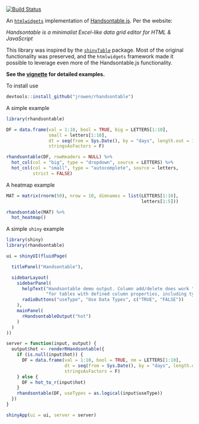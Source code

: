 [![Build Status](https://travis-ci.org/jrowen/rhandsontable.svg?branch=master)](https://travis-ci.org/jrowen/rhandsontable)

An [`htmlwidgets`](http://www.htmlwidgets.org/) implementation of [Handsontable.js](http://http://handsontable.com/).  Per the website:

*Handsontable is a minimalist Excel-like data grid editor for HTML & JavaScript*

This library was inspired by the [`shinyTable`](https://github.com/trestletech/shinyTable) package.  Most of the original functionality was preserved, and the `htmlwidgets` framework made it possible to leverage even more of the Handsontable.js functionality.

**See the [vignette](https://www.github.com/jrowen/rhandsontable/vignettes/intro_rhandsontable.Rmd) for detailed examples.**

To install use
```R
devtools::install_github("jrowen/rhandsontable")
```

A simple example
```R
library(rhandsontable)

DF = data.frame(val = 1:10, bool = TRUE, big = LETTERS[1:10],
                small = letters[1:10],
                dt = seq(from = Sys.Date(), by = "days", length.out = 10),
                stringsAsFactors = F)

rhandsontable(DF, rowHeaders = NULL) %>%
  hot_col(col = "big", type = "dropdown", source = LETTERS) %>%
  hot_col(col = "small", type = "autocomplete", source = letters,
          strict = FALSE)
```

A heatmap example
```R
MAT = matrix(rnorm(50), nrow = 10, dimnames = list(LETTERS[1:10],
                                                   letters[1:5]))

rhandsontable(MAT) %>%
  hot_heatmap()
```

A simple `shiny` example
```R
library(shiny)
library(rhandsontable)

ui = shinyUI(fluidPage(

  titlePanel("Handsontable"),

  sidebarLayout(
    sidebarPanel(
      helpText("Handsontable demo output. Column add/delete does work ",
               "for tables with defined column properties, including type."),
      radioButtons("useType", "Use Data Types", c("TRUE", "FALSE"))
    ),
    mainPanel(
      rHandsontableOutput("hot")
    )
  )
))

server = function(input, output) {
  output$hot <- renderRHandsontable({
    if (is.null(input$hot)) {
      DF = data.frame(val = 1:10, bool = TRUE, nm = LETTERS[1:10],
                      dt = seq(from = Sys.Date(), by = "days", length.out = 10),
                      stringsAsFactors = F)
    } else {
      DF = hot_to_r(input$hot)
    }
    rhandsontable(DF, useTypes = as.logical(input$useType))
  })
}

shinyApp(ui = ui, server = server)
```
